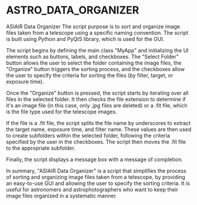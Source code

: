 # ASTRO_DATA_ORGANIZER
ASIAIR Data Organizer
The script  purpose is to sort and organize image files taken from a telescope using a specific naming convention. The script is built using Python and PyQt5 library, which is used for the GUI.

The script begins by defining the main class "MyApp" and initializing the UI elements such as buttons, labels, and checkboxes. The "Select Folder" button allows the user to select the folder containing the image files, the "Organize" button triggers the sorting process, and the checkboxes allow the user to specify the criteria for sorting the files (by filter, target, or exposure time).

Once the "Organize" button is pressed, the script starts by iterating over all files in the selected folder. It then checks the file extension to determine if it's an image file (in this case, only .jpg files are deleted) or a .fit file, which is the file type used for the telescope images.

If the file is a .fit file, the script splits the file name by underscores to extract the target name, exposure time, and filter name. These values are then used to create subfolders within the selected folder, following the criteria specified by the user in the checkboxes. The script then moves the .fit file to the appropriate subfolder.

Finally, the script displays a message box with a message of completion.

In summary, "ASIAIR Data Organizer" is a script that simplifies the process of sorting and organizing image files taken from a telescope, by providing an easy-to-use GUI and allowing the user to specify the sorting criteria. It is useful for astronomers and astrophotographers who want to keep their image files organized in a systematic manner.
